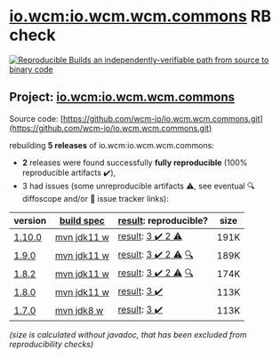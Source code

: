 [io.wcm:io.wcm.wcm.commons](https://central.sonatype.com/artifact/io.wcm/io.wcm.wcm.commons/versions) RB check
=======

[![Reproducible Builds](https://reproducible-builds.org/images/logos/rb.svg) an independently-verifiable path from source to binary code](https://reproducible-builds.org/)

## Project: [io.wcm:io.wcm.wcm.commons](https://central.sonatype.com/artifact/io.wcm/io.wcm.wcm.commons/versions)

Source code: [https://github.com/wcm-io/io.wcm.wcm.commons.git](https://github.com/wcm-io/io.wcm.wcm.commons.git)

rebuilding **5 releases** of io.wcm:io.wcm.wcm.commons:
- **2** releases were found successfully **fully reproducible** (100% reproducible artifacts :heavy_check_mark:),
- 3 had issues (some unreproducible artifacts :warning:, see eventual :mag: diffoscope and/or :memo: issue tracker links):

| version | [build spec](/BUILDSPEC.md) | [result](https://reproducible-builds.org/docs/jvm/): reproducible? | size |
| -- | --------- | ------ | -- |
| [1.10.0](https://central.sonatype.com/artifact/io.wcm/io.wcm.wcm.commons/1.10.0/pom) | [mvn jdk11 w](wcm-commons-1.10.0.buildspec) | [result](io.wcm.wcm.commons-1.10.0.buildinfo): [3 :heavy_check_mark:  2 :warning:](io.wcm.wcm.commons-1.10.0.buildcompare) | 191K |
| [1.9.0](https://central.sonatype.com/artifact/io.wcm/io.wcm.wcm.commons/1.9.0/pom) | [mvn jdk11 w](wcm-commons-1.9.0.buildspec) | [result](io.wcm.wcm.commons-1.9.0.buildinfo): [3 :heavy_check_mark:  2 :warning:](io.wcm.wcm.commons-1.9.0.buildcompare) [:mag:](io.wcm.wcm.commons-1.9.0.diffoscope) | 189K |
| [1.8.2](https://central.sonatype.com/artifact/io.wcm/io.wcm.wcm.commons/1.8.2/pom) | [mvn jdk11 w](wcm-commons-1.8.2.buildspec) | [result](io.wcm.wcm.commons-1.8.2.buildinfo): [3 :heavy_check_mark:  2 :warning:](io.wcm.wcm.commons-1.8.2.buildcompare) [:mag:](io.wcm.wcm.commons-1.8.2.diffoscope) | 174K |
| [1.8.0](https://central.sonatype.com/artifact/io.wcm/io.wcm.wcm.commons/1.8.0/pom) | [mvn jdk11 w](wcm-commons-1.8.0.buildspec) | [result](io.wcm.wcm.commons-1.8.0.buildinfo): [3 :heavy_check_mark: ](io.wcm.wcm.commons-1.8.0.buildcompare) | 113K |
| [1.7.0](https://central.sonatype.com/artifact/io.wcm/io.wcm.wcm.commons/1.7.0/pom) | [mvn jdk8 w](wcm-commons-1.7.0.buildspec) | [result](io.wcm.wcm.commons-1.7.0.buildinfo): [3 :heavy_check_mark: ](io.wcm.wcm.commons-1.7.0.buildcompare) | 113K |

<i>(size is calculated without javadoc, that has been excluded from reproducibility checks)</i>
